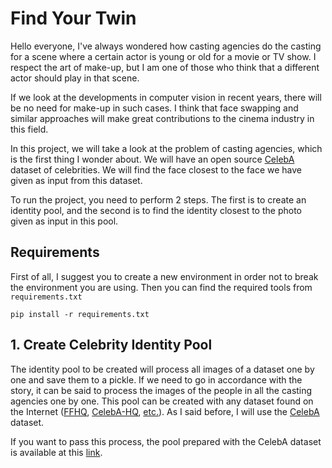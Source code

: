 # Find Your Twin
Hello everyone, I've always wondered how casting agencies do the casting for a scene where a certain actor is young or old for a movie or TV show. I respect the art of make-up, but I am one of those who think that a different actor should play in that scene.

If we look at the developments in computer vision in recent years, there will be no need for make-up in such cases. I think that face swapping and similar approaches will make great contributions to the cinema industry in this field.

In this project, we will take a look at the problem of casting agencies, which is the first thing I wonder about. We will have an open source [CelebA](https://mmlab.ie.cuhk.edu.hk/projects/CelebA.html) dataset of celebrities. We will find the face closest to the face we have given as input from this dataset.

To run the project, you need to perform 2 steps. The first is to create an identity pool, and the second is to find the identity closest to the photo given as input in this pool.

## Requirements
First of all, I suggest you to create a new environment in order not to break the environment you are using. Then you can find the required tools from `requirements.txt`
```
pip install -r requirements.txt
```

## 1. Create Celebrity Identity Pool
The identity pool to be created will process all images of a dataset one by one and save them to a pickle. If we need to go in accordance with the story, it can be said to process the images of the people in all the casting agencies one by one. This pool can be created with any dataset found on the Internet ([FFHQ](https://github.com/NVlabs/ffhq-dataset), [CelebA-HQ](http://mmlab.ie.cuhk.edu.hk/projects/CelebA.html), [etc.](https://analyticsindiamag.com/10-face-datasets-to-start-facial-recognition-projects/)). As I said before, I will use the [CelebA](https://mmlab.ie.cuhk.edu.hk/projects/CelebA.html) dataset.

If you want to pass this process, the pool prepared with the CelebA dataset is available at this [link](https://drive.google.com/file/d/12z5Kdk4m7ONJHC2DJcMrgF8LuPdf1BGR/view?usp=sharing).

